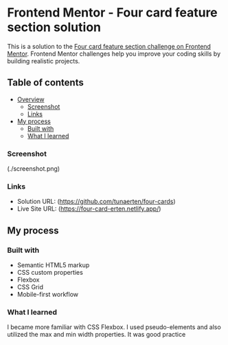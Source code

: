 # Frontend Mentor - Four card feature section solution

This is a solution to the [Four card feature section challenge on Frontend Mentor](https://www.frontendmentor.io/challenges/four-card-feature-section-weK1eFYK). Frontend Mentor challenges help you improve your coding skills by building realistic projects.

## Table of contents

- [Overview](#overview)
  - [Screenshot](#screenshot)
  - [Links](#links)
- [My process](#my-process)
  - [Built with](#built-with)
  - [What I learned](#what-i-learned)

### Screenshot

(./screenshot.png)

### Links

- Solution URL: (https://github.com/tunaerten/four-cards)
- Live Site URL: (https://four-card-erten.netlify.app/)

## My process

### Built with

- Semantic HTML5 markup
- CSS custom properties
- Flexbox
- CSS Grid
- Mobile-first workflow

### What I learned

I became more familiar with CSS Flexbox. I used pseudo-elements and also utilized the max and min width properties. It was good practice

